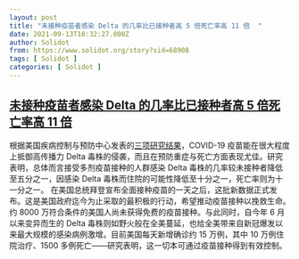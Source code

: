 ```yaml
---
layout: post
title: "未接种疫苗者感染 Delta 的几率比已接种者高 5 倍死亡率高 11 倍  "
date: 2021-09-13T10:32:27.000Z
author: Solidot
from: https://www.solidot.org/story?sid=68908
tags: [ Solidot ]
categories: [ Solidot ]
---
```

<!--1631529147000-->
[未接种疫苗者感染 Delta 的几率比已接种者高 5 倍死亡率高 11 倍](https://www.solidot.org/story?sid=68908)
------

<div>
根据美国疾病控制与预防中心发表的<a href="https://arstechnica.com/science/2021/09/unvaccinated-are-5x-more-likely-to-catch-delta-11x-more-likely-to-die/">三项研究结果</a>，COVID-19 疫苗能在很大程度上抵御高传播力 Delta 毒株的侵袭，而且在预防重症与死亡方面表现尤佳。研究表明，总体而言接受多剂疫苗接种的人群感染 Delta 毒株的几率较未接种者降低至五分之一，因感染 Delta 毒株而住院的可能性降低至十分之一，死亡率则为十一分之一。 在美国总统拜登宣布全面接种疫苗的一天之后，这批新数据正式发布。这是美国政府迄今为止采取的最积极的行动，希望推动疫苗接种以挽救生命。约 8000 万符合条件的美国人尚未获得免费的疫苗接种。与此同时，自今年 6 月以来变异而生的 Delta 毒株则如野火般在全美蔓延，也给全美带来自新冠爆发以来最大规模的感染病例激增。目前美国每天新增确诊约 15 万例，其中 10 万例住院治疗、1500 多例死亡——研究表明，这一切本可通过疫苗接种得到有效控制。
</div>
